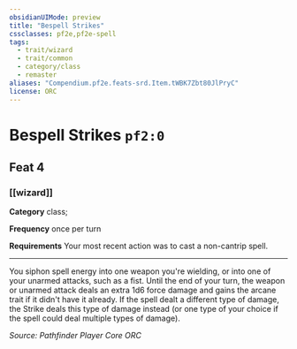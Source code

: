 ```yaml
---
obsidianUIMode: preview
title: "Bespell Strikes"
cssclasses: pf2e,pf2e-spell
tags:
  - trait/wizard
  - trait/common
  - category/class
  - remaster
aliases: "Compendium.pf2e.feats-srd.Item.tWBK7Zbt80JlPryC"
license: ORC
---
```

# Bespell Strikes `pf2:0`
## Feat 4
### [[wizard]]

**Category** class; 




**Frequency** once per turn

**Requirements** Your most recent action was to cast a non-cantrip spell.

* * *

You siphon spell energy into one weapon you're wielding, or into one of your unarmed attacks, such as a fist. Until the end of your turn, the weapon or unarmed attack deals an extra 1d6 force damage and gains the arcane trait if it didn't have it already. If the spell dealt a different type of damage, the Strike deals this type of damage instead (or one type of your choice if the spell could deal multiple types of damage).

*Source: Pathfinder Player Core*
*ORC*